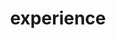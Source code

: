 ---
layout: resume_section
title: experience
items:
- date: June 2020 to September 2020
  title: Salesforce, Inc.
  title_link: 
  subtitle: Backend Development Intern
  description:
    - Built a feature requested by 300+ Salesforce developers for generating PDFs from Salesforce Lightning Web Components
    - Created said feature with a JS frontend without third-party libraries and a Java Spring RESTful backend server on Heroku

- date: November 2019 to March 2020
  title: UChicago Jason Salavon Studio
  title_link:
  subtitle: iOS Development Intern
  description:
  - Engineered DeepStyle, an app downloaded 1000+ times and rated 5 stars, that applies real-time AI style filters to videos
  - Implemented a dashboard for the studio dev team to visualize collected user statistics like device types and session lengths

- date: June 2019 to September 2019
  title: VIA Technologies, Inc.
  title_link: https://youtu.be/hbz8YuNz9W4
  subtitle: PC and iOS App Development Intern
  description:
    - Completed from scratch VPai Home, a PC App for home security cameras, which expects over 10,000 downloads
    - Equipped the App with features to live stream and receive alerts from the cameras, with TCP, OSS, and databases
    - Added a QR Code scan-login feature to VPai Home iOS and achieved a 54% growth in download counts since July
    - Tested and improved the stability of the distributed Golang server used by the PC, iOS, Android Apps and cameras

- date: October 2018 to April 2019
  title: Nomad Credit
  title_link: 
  subtitle: Frontend Web Development Intern
  description:
    - Developed a Ruby on Rails web app in a Docker container and monitored site performance with Google Analytics
    - Achieved a 50% increase in page load speed by minimizing CSS and JS assets and losslessly compressing 150+ images

- date: June 2018 to August 2018
  title: UChicago CANON (Computing for ANyONe) Research Lab
  title_link: 
  subtitle: Research and Development Intern
  description:
    - Built a web version of Robot Turtles, the most-backed board game on Kickstarter (13,000+ backers, raised $631,000+)
    - Developed 7 CS course modules in Scratch (coding language); Automated the grading process for 100+ students using JS

- date: January 2018 to Present
  title: UChicago TechTeam
  title_link: https://medium.com/uchicagotechteam/welcome-to-techteam-workshops-238717489375
  subtitle: Program Development Chair, Project Leader
  description:
    - Instruct 50+ students with no prior coding experience by creating and leading weekly workshops on Python Data Science
    - Engage 100+ students every year in 10+ civic tech projects with clients like nonprofits and local governments in Chicago


---